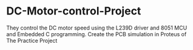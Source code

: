 # DC-Motor-control-Project
They control the DC motor speed using the L239D driver and 8051 MCU and Embedded C programming.
Create the PCB simulation in Proteus of The Practice Project

